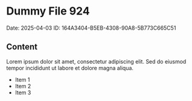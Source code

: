 # Dummy File 924

Date: 2025-04-03
ID: 164A3404-B5EB-4308-90A8-5B773C665C51

## Content

Lorem ipsum dolor sit amet, consectetur adipiscing elit.
Sed do eiusmod tempor incididunt ut labore et dolore magna aliqua.

* Item 1
* Item 2
* Item 3


